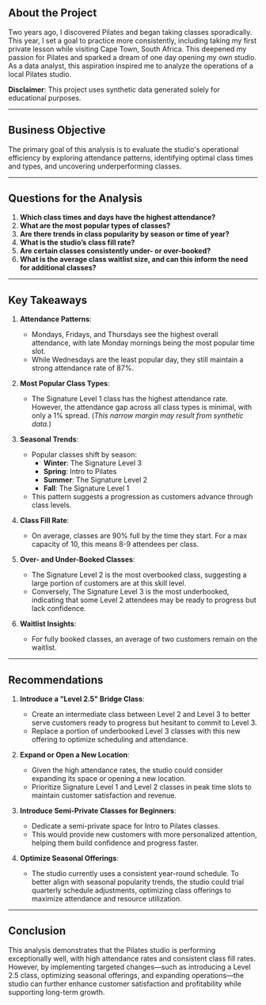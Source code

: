 ## **About the Project**

Two years ago, I discovered Pilates and began taking classes sporadically. This year, I set a goal to practice more consistently, including taking my first private lesson while visiting Cape Town, South Africa. This deepened my passion for Pilates and sparked a dream of one day opening my own studio. As a data analyst, this aspiration inspired me to analyze the operations of a local Pilates studio.

**Disclaimer**: This project uses synthetic data generated solely for educational purposes.

---

## **Business Objective**

The primary goal of this analysis is to evaluate the studio's operational efficiency by exploring attendance patterns, identifying optimal class times and types, and uncovering underperforming classes.

---

## **Questions for the Analysis**

1. **Which class times and days have the highest attendance?**
2. **What are the most popular types of classes?**
3. **Are there trends in class popularity by season or time of year?**
4. **What is the studio’s class fill rate?**
5. **Are certain classes consistently under- or over-booked?**
6. **What is the average class waitlist size, and can this inform the need for additional classes?**

---

## **Key Takeaways**

1. **Attendance Patterns**:
    - Mondays, Fridays, and Thursdays see the highest overall attendance, with late Monday mornings being the most popular time slot.
    - While Wednesdays are the least popular day, they still maintain a strong attendance rate of 87%.

2. **Most Popular Class Types**:
    - The Signature Level 1 class has the highest attendance rate. However, the attendance gap across all class types is minimal, with only a 1% spread. (*This narrow margin may result from synthetic data.*)

3. **Seasonal Trends**:
    - Popular classes shift by season:
        - **Winter**: The Signature Level 3
        - **Spring**: Intro to Pilates
        - **Summer**: The Signature Level 2
        - **Fall**: The Signature Level 1
    - This pattern suggests a progression as customers advance through class levels.

4. **Class Fill Rate**:
    - On average, classes are 90% full by the time they start. For a max capacity of 10, this means 8-9 attendees per class.

5. **Over- and Under-Booked Classes**:
    - The Signature Level 2 is the most overbooked class, suggesting a large portion of customers are at this skill level.
    - Conversely, The Signature Level 3 is the most underbooked, indicating that some Level 2 attendees may be ready to progress but lack confidence.

6. **Waitlist Insights**:
    - For fully booked classes, an average of two customers remain on the waitlist.

---

## **Recommendations**

1. **Introduce a "Level 2.5" Bridge Class**:
    - Create an intermediate class between Level 2 and Level 3 to better serve customers ready to progress but hesitant to commit to Level 3.
    - Replace a portion of underbooked Level 3 classes with this new offering to optimize scheduling and attendance.

2. **Expand or Open a New Location**:
    - Given the high attendance rates, the studio could consider expanding its space or opening a new location.
    - Prioritize Signature Level 1 and Level 2 classes in peak time slots to maintain customer satisfaction and revenue.

3. **Introduce Semi-Private Classes for Beginners**:
    - Dedicate a semi-private space for Intro to Pilates classes.
    - This would provide new customers with more personalized attention, helping them build confidence and progress faster.

4. **Optimize Seasonal Offerings**:
    - The studio currently uses a consistent year-round schedule. To better align with seasonal popularity trends, the studio could trial quarterly schedule adjustments, optimizing class offerings to maximize attendance and resource utilization.

---

## **Conclusion**

This analysis demonstrates that the Pilates studio is performing exceptionally well, with high attendance rates and consistent class fill rates. However, by implementing targeted changes—such as introducing a Level 2.5 class, optimizing seasonal offerings, and expanding operations—the studio can further enhance customer satisfaction and profitability while supporting long-term growth.
